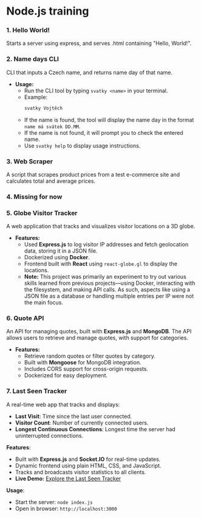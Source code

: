 # Node.js training

### 1. Hello World!

Starts a server using express, and serves .html containing "Hello, World!".

### 2. Name days CLI

CLI that inputs a Czech name, and returns name day of that name.

- **Usage:**
  - Run the CLI tool by typing `svatky <name>` in your terminal.
  - Example:
    ```bash
    svatky Vojtěch
    ```
  - If the name is found, the tool will display the name day in the format `name má svátek DD.MM`.
  - If the name is not found, it will prompt you to check the entered name.
  - Use `svatky help` to display usage instructions.

### 3. Web Scraper

A script that scrapes product prices from a test e-commerce site and calculates total and average prices.

### 4. Missing for now

### 5. Globe Visitor Tracker

A web application that tracks and visualizes visitor locations on a 3D globe.

- **Features:**
  - Used **Express.js** to log visitor IP addresses and fetch geolocation data, storing it in a JSON file.
  - Dockerized using **Docker**.
  - Frontend built with **React** using `react-globe.gl` to display the locations.
  - **Note:** This project was primarily an experiment to try out various skills learned from previous projects—using Docker, interacting with the filesystem, and making API calls. As such, aspects like using a JSON file as a database or handling multiple entries per IP were not the main focus.

### 6. Quote API

An API for managing quotes, built with **Express.js** and **MongoDB**. The API allows users to retrieve and manage quotes, with support for categories.

- **Features:**
  - Retrieve random quotes or filter quotes by category.
  - Built with **Mongoose** for MongoDB integration.
  - Includes CORS support for cross-origin requests.
  - Dockerized for easy deployment.

### 7. Last Seen Tracker

A real-time web app that tracks and displays:

- **Last Visit**: Time since the last user connected.
- **Visitor Count**: Number of currently connected users.
- **Longest Continuous Connections**: Longest time the server had uninterrupted connections.

**Features**:

- Built with **Express.js** and **Socket.IO** for real-time updates.
- Dynamic frontend using plain HTML, CSS, and JavaScript.
- Tracks and broadcasts visitor statistics to all clients.
- **Live Demo:** [Explore the Last Seen Tracker](https://nodejs-training-production-b4c1.up.railway.app/)

**Usage**:

- Start the server: `node index.js`
- Open in browser: `http://localhost:3000`
